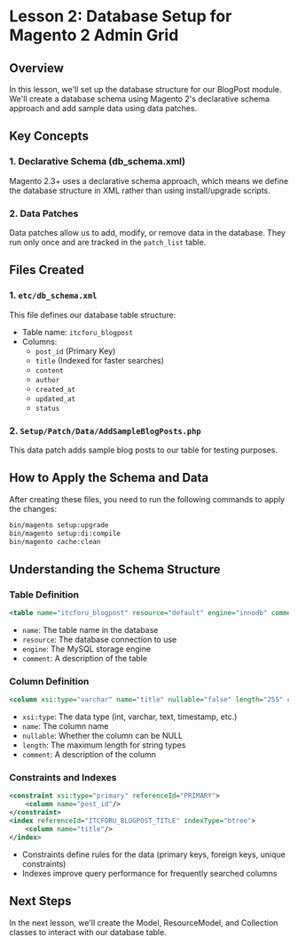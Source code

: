 # Lesson 2: Database Setup for Magento 2 Admin Grid

## Overview
In this lesson, we'll set up the database structure for our BlogPost module. We'll create a database schema using Magento 2's declarative schema approach and add sample data using data patches.

## Key Concepts

### 1. Declarative Schema (db_schema.xml)
Magento 2.3+ uses a declarative schema approach, which means we define the database structure in XML rather than using install/upgrade scripts.

### 2. Data Patches
Data patches allow us to add, modify, or remove data in the database. They run only once and are tracked in the `patch_list` table.

## Files Created

### 1. `etc/db_schema.xml`
This file defines our database table structure:
- Table name: `itcforu_blogpost`
- Columns:
  - `post_id` (Primary Key)
  - `title` (Indexed for faster searches)
  - `content`
  - `author`
  - `created_at`
  - `updated_at`
  - `status`

### 2. `Setup/Patch/Data/AddSampleBlogPosts.php`
This data patch adds sample blog posts to our table for testing purposes.

## How to Apply the Schema and Data

After creating these files, you need to run the following commands to apply the changes:

```bash
bin/magento setup:upgrade
bin/magento setup:di:compile
bin/magento cache:clean
```

## Understanding the Schema Structure

### Table Definition
```xml
<table name="itcforu_blogpost" resource="default" engine="innodb" comment="Blog Post Table">
```
- `name`: The table name in the database
- `resource`: The database connection to use
- `engine`: The MySQL storage engine
- `comment`: A description of the table

### Column Definition
```xml
<column xsi:type="varchar" name="title" nullable="false" length="255" comment="Post Title"/>
```
- `xsi:type`: The data type (int, varchar, text, timestamp, etc.)
- `name`: The column name
- `nullable`: Whether the column can be NULL
- `length`: The maximum length for string types
- `comment`: A description of the column

### Constraints and Indexes
```xml
<constraint xsi:type="primary" referenceId="PRIMARY">
    <column name="post_id"/>
</constraint>
<index referenceId="ITCFORU_BLOGPOST_TITLE" indexType="btree">
    <column name="title"/>
</index>
```
- Constraints define rules for the data (primary keys, foreign keys, unique constraints)
- Indexes improve query performance for frequently searched columns

## Next Steps
In the next lesson, we'll create the Model, ResourceModel, and Collection classes to interact with our database table.
